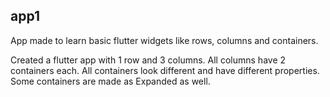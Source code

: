 ## app1

App made to learn basic flutter widgets like rows, columns and containers.

Created a flutter app with 1 row and 3 columns.
All columns have 2 containers each. 
All containers look different and have different properties.
Some containers are made as Expanded as well.
